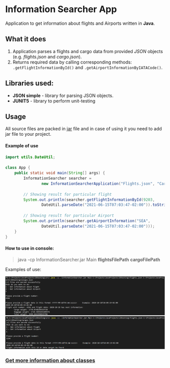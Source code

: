 # Information Searcher App

Application to get information about flights and Airports written in **Java**.

## What it does

1. Application parses a flights and cargo data from provided *JSON* objects (e.g. *flights.json* and *cargo.json*).
2. Returns required data by calling corresponding methods: `.getFlightInformationById()` 
and `.getAirportInformationByIATACode()`.

Libraries used:
-

- **JSON simple** - library for parsing JSON objects.
- **JUNIT5** - library to perform unit-testing

## Usage

All source files are packed in 
[jar](https://github.com/ShockJake/InformationSearcherApp/blob/master/out/artifacts/FlightInformator_jar/InformationSearcher.jar "InformationSearcher.jar") 
file and in case of using it you need to add jar file to your project.

#### Example of use

```Java
import utils.DateUtil;

class App {
    public static void main(String[] args) {
        InformationSearcher searcher =
                new InformationSearcherApplication("Flights.json", "Cargos.json");

        // Showing result for particular flight
        System.out.println(searcher.getFlightInformationById(9203,
                DateUtil.parseDate("2021-06-15T07:03:47-02:00")).toString());

        // Showing result for particular Airport
        System.out.println(searcher.getAirportInformation("SEA",
                DateUtil.parseDate("2021-06-15T07:03:47-02:00")));
    }
}
```

#### How to use in console:

> java -cp InformationSearcher.jar Main **flightsFilePath** **cargoFilePath**

Examples of use:

![Example 1](./png/Example1.png 'First Example of use')
![Example 2](./png/Example2.png 'Second Example of use')

### [Get more information about classes](https://github.com/ShockJake/InformationSearcherApp/tree/master/src/main/java "Classes")


